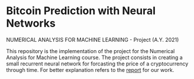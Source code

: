 # Bitcoin Prediction with Neural Networks

NUMERICAL ANALYSIS FOR MACHINE LEARNING - Project (A.Y. 2021)

This repository is the implementation of the project for the Numerical Analysis for Machine Learning course.
The project consists in creating a small recurrent neural network for forcasting the price of a cryptocurrency through time.
For better explanation refers to the [report](/deliveries/NAML-Report.pdf) for our work. 
